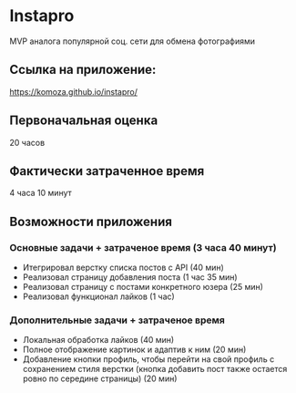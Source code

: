 # Instapro
MVP аналога популярной соц. сети для обмена фотографиями

## Ссылка на приложение:
https://komoza.github.io/instapro/

## Первоначальная оценка
20 часов

## Фактически затраченное время
 4 часа 10 минут

## Возможности приложения
### Основные задачи + затраченое время (3 часа 40 минут)
- Итегрировал верстку списка постов с API  (40 мин)
- Реализовал страницу добавления поста (1 час 35 мин)
- Реализовал страницу с постами конкретного юзера (25 мин)
- Реализовал функционал лайков (1 час)

### Дополнительные задачи + затраченое время
- Локальная обработка лайков (40 мин)
- Полное отображение картинок и адаптив к ним (20 мин)
- Добавление кнопки профиль, чтобы перейти на свой профиль с сохранением стиля верстки (кнопка добавить пост также остается ровно по середине страницы) (20 мин)